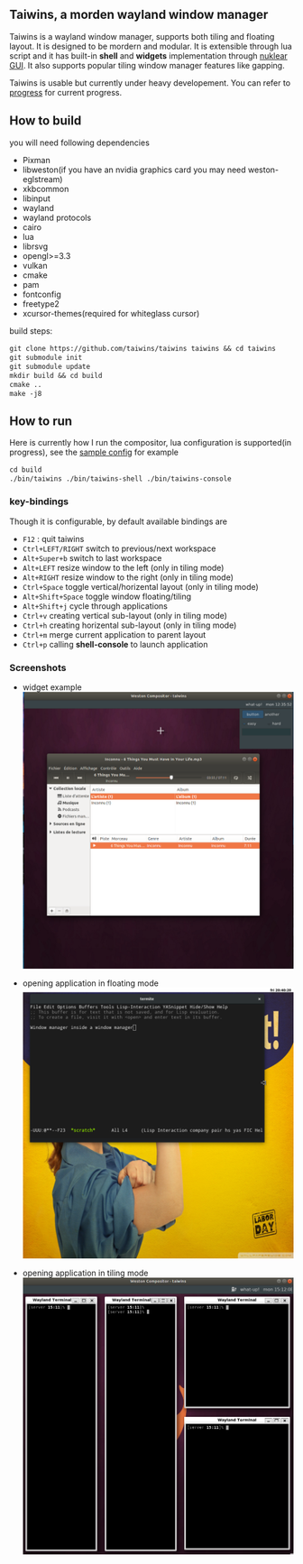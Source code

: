 ## Taiwins, a morden wayland window manager

Taiwins is a wayland window manager, supports both tiling and floating
layout. It is designed to be mordern and modular. It is extensible through lua
script and it has built-in **shell** and **widgets** implementation through
[nuklear GUI](https://github.com/vurtun/nuklear). It also supports popular
tiling window manager features like gapping.

Taiwins is usable but currently under heavy developement. You can refer to
[progress](docs/progress.org) for current progress.


## How to build
you will need following dependencies
- Pixman
- libweston(if you have an nvidia graphics card you may need weston-eglstream)
- xkbcommon
- libinput
- wayland
- wayland protocols
- cairo
- lua
- librsvg
- opengl>=3.3
- vulkan
- cmake
- pam
- fontconfig
- freetype2
- xcursor-themes(required for whiteglass cursor)

build steps:

	git clone https://github.com/taiwins/taiwins taiwins && cd taiwins
	git submodule init
	git submodule update
	mkdir build && cd build
	cmake ..
	make -j8

## How to run

Here is currently how I run the compositor, lua configuration is supported(in
progress), see the [sample config](docs/config.lua) for example

	cd build
	./bin/taiwins ./bin/taiwins-shell ./bin/taiwins-console

### key-bindings
Though it is configurable, by default available bindings are

- `F12` : quit taiwins
- `Ctrl+LEFT/RIGHT` switch to previous/next workspace
- `Alt+Super+b` switch to last workspace
- `Alt+LEFT` resize window to the left (only in tiling mode)
- `Alt+RIGHT` resize window to the right (only in tiling mode)
- `Ctrl+Space` toggle vertical/horizental layout (only in tiling mode)
- `Alt+Shift+Space` toggle window floating/tiling
- `Alt+Shift+j` cycle through applications
- `Ctrl+v` creating vertical sub-layout (only in tiling mode)
- `Ctrl+h` creating horizental sub-layout (only in tiling mode)
- `Ctrl+m` merge current application to parent layout
- `Ctrl+p` calling **shell-console** to launch application

### Screenshots
- widget example
![current progress](imgs/with-nuklear.png)

- opening application in floating mode
![use-emacs](imgs/use-emacs.png)

- opening application in tiling mode
![tiling](imgs/resizing.png)
